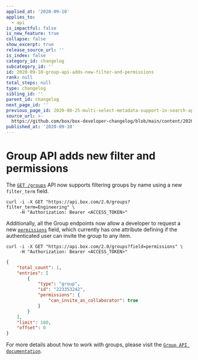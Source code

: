 ```yaml
---
applied_at: '2020-09-10'
applies_to:
  - api
is_impactful: false
is_new_feature: true
collapse: false
show_excerpt: true
release_source_url: ''
is_index: false
category_id: changelog
subcategory_id: ''
id: 2020-09-10-group-api-adds-new-filter-and-permissions
rank: null
total_steps: null
type: changelog
sibling_id: ''
parent_id: changelog
next_page_id: ''
previous_page_id: 2020-08-25-multi-select-metadata-support-in-search-api
source_url: >-
  https://github.com/box/box-developer-changelog/blob/main/content/2020/09-10-group-api-adds-new-filter-and-permissions.md
published_at: '2020-09-10'
---
```

# Group API adds new filter and permissions

The [`GET /groups`](e://get_groups) API now supports filtering groups by name using a new `filter_term` field.

```curl
curl -i -X GET "https://api.box.com/2.0/groups?filter_term=Engineering" \
     -H "Authorization: Bearer <ACCESS_TOKEN>"
```

Additionally, all the Group endpoints now allow a developer to request a new [`permissions`](r://group--full/#param-permissions) field, which currently has one attribute defining if the authenticated user can invite the group to any item.

```curl
curl -i -X GET "https://api.box.com/2.0/groups?field=permissions" \
     -H "Authorization: Bearer <ACCESS_TOKEN>"
```

```json
{
    "total_count": 1,
    "entries": [
        {
            "type": "group",
            "id": "223353242",
            "permissions": {
                "can_invite_as_collaborator": true
            }
        }
    ],
    "limit": 100,
    "offset": 0
}
```

For more details about how to work with groups, please visit the [`Group API documentation`](e://get_groups).

